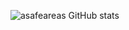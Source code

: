 <div> <text aling = "center" src="### Hi there! 😎"> <div>

![asafeareas GitHub stats](https://github-readme-stats.vercel.app/api?username=asafeareas&show_icons=true&theme=transparent) 


